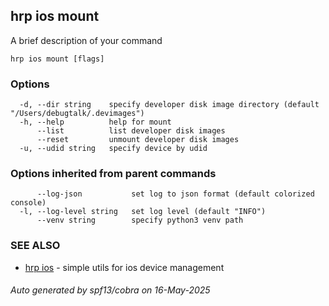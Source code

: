 ## hrp ios mount

A brief description of your command

```
hrp ios mount [flags]
```

### Options

```
  -d, --dir string    specify developer disk image directory (default "/Users/debugtalk/.devimages")
  -h, --help          help for mount
      --list          list developer disk images
      --reset         unmount developer disk images
  -u, --udid string   specify device by udid
```

### Options inherited from parent commands

```
      --log-json           set log to json format (default colorized console)
  -l, --log-level string   set log level (default "INFO")
      --venv string        specify python3 venv path
```

### SEE ALSO

* [hrp ios](hrp_ios.md)	 - simple utils for ios device management

###### Auto generated by spf13/cobra on 16-May-2025

